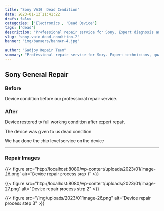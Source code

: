 ```yaml
---
title: "Sony VAIO  Dead Condition"
date: 2023-01-13T11:41:22
draft: false
categories: ['Electronics', 'Dead Device']
tags: ['dead']
description: "Professional repair service for Sony. Expert diagnosis and quality repairs in Bangalore."
slug: "sony-vaio-dead-condition-2"
banner: "img/banners/banner-4.jpg"

author: "Gadjoy Repair Team"
summary: "Professional repair service for Sony. Expert technicians, quality parts, warranty included."
---
```


## Sony General Repair

### Before

Device condition before our professional repair service.

### After

Device restored to full working condition after expert repair.

The device was given to us dead condition

We had done the chip level service on the device

---

### Repair Images

{{< figure src="http://localhost:8080/wp-content/uploads/2023/01/image-26.png" alt="Device repair process step 1" >}}

{{< figure src="http://localhost:8080/wp-content/uploads/2023/01/image-27.png" alt="Device repair process step 2" >}}

{{< figure src="/img/uploads/2023/01/image-26.png" alt="Device repair process step 3" >}}

